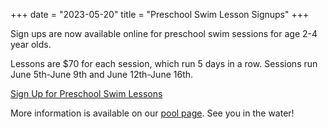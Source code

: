 +++
date = "2023-05-20"
title = "Preschool Swim Lesson Signups"
+++

Sign ups are now available online for preschool swim sessions for age 2-4 year olds.

Lessons are $70 for each session, which run 5 days in a row. Sessions run June 5th-June 9th and June 12th-June 16th.

[Sign Up for Preschool Swim Lessons](https://www.signupgenius.com/go/10C0E4FA5AD2CA1FF2-preschool)

More information is available on our [pool page](/pool/). See you in the water!



